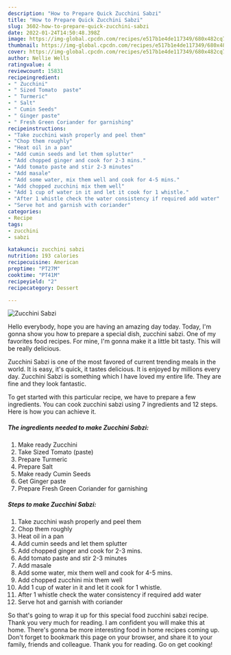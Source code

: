 ```yaml
---
description: "How to Prepare Quick Zucchini Sabzi"
title: "How to Prepare Quick Zucchini Sabzi"
slug: 3602-how-to-prepare-quick-zucchini-sabzi
date: 2022-01-24T14:50:48.398Z
image: https://img-global.cpcdn.com/recipes/e517b1e4de117349/680x482cq70/zucchini-sabzi-recipe-main-photo.jpg
thumbnail: https://img-global.cpcdn.com/recipes/e517b1e4de117349/680x482cq70/zucchini-sabzi-recipe-main-photo.jpg
cover: https://img-global.cpcdn.com/recipes/e517b1e4de117349/680x482cq70/zucchini-sabzi-recipe-main-photo.jpg
author: Nellie Wells
ratingvalue: 4
reviewcount: 15831
recipeingredient:
- " Zucchini"
- " Sized Tomato  paste"
- " Turmeric"
- " Salt"
- " Cumin Seeds"
- " Ginger paste"
- " Fresh Green Coriander for garnishing"
recipeinstructions:
- "Take zucchini wash properly and peel them"
- "Chop them roughly"
- "Heat oil in a pan"
- "Add cumin seeds and let them splutter"
- "Add chopped ginger and cook for 2-3 mins."
- "Add tomato paste and stir 2-3 minutes"
- "Add masale"
- "Add some water, mix them well and cook for 4-5 mins."
- "Add chopped zucchini mix them well"
- "Add 1 cup of water in it and let it cook for 1 whistle."
- "After 1 whistle check the water consistency if required add water"
- "Serve hot and garnish with coriander"
categories:
- Recipe
tags:
- zucchini
- sabzi

katakunci: zucchini sabzi 
nutrition: 193 calories
recipecuisine: American
preptime: "PT27M"
cooktime: "PT41M"
recipeyield: "2"
recipecategory: Dessert

---
```



![Zucchini Sabzi](https://img-global.cpcdn.com/recipes/e517b1e4de117349/680x482cq70/zucchini-sabzi-recipe-main-photo.jpg)

Hello everybody, hope you are having an amazing day today. Today, I'm gonna show you how to prepare a special dish, zucchini sabzi. One of my favorites food recipes. For mine, I'm gonna make it a little bit tasty. This will be really delicious.



Zucchini Sabzi is one of the most favored of current trending meals in the world. It is easy, it's quick, it tastes delicious. It is enjoyed by millions every day. Zucchini Sabzi is something which I have loved my entire life. They are fine and they look fantastic.


To get started with this particular recipe, we have to prepare a few ingredients. You can cook zucchini sabzi using 7 ingredients and 12 steps. Here is how you can achieve it.

<!--inarticleads1-->

##### The ingredients needed to make Zucchini Sabzi:

1. Make ready  Zucchini
1. Take  Sized Tomato  (paste)
1. Prepare  Turmeric
1. Prepare  Salt
1. Make ready  Cumin Seeds
1. Get  Ginger paste
1. Prepare  Fresh Green Coriander for garnishing




<!--inarticleads2-->

##### Steps to make Zucchini Sabzi:

1. Take zucchini wash properly and peel them
1. Chop them roughly
1. Heat oil in a pan
1. Add cumin seeds and let them splutter
1. Add chopped ginger and cook for 2-3 mins.
1. Add tomato paste and stir 2-3 minutes
1. Add masale
1. Add some water, mix them well and cook for 4-5 mins.
1. Add chopped zucchini mix them well
1. Add 1 cup of water in it and let it cook for 1 whistle.
1. After 1 whistle check the water consistency if required add water
1. Serve hot and garnish with coriander




So that's going to wrap it up for this special food zucchini sabzi recipe. Thank you very much for reading. I am confident you will make this at home. There's gonna be more interesting food in home recipes coming up. Don't forget to bookmark this page on your browser, and share it to your family, friends and colleague. Thank you for reading. Go on get cooking!
